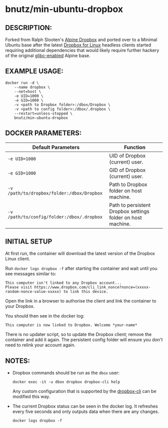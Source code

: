# bnutz/min-ubuntu-dropbox

## DESCRIPTION:
Forked from Ralph Slooten's [Alpine Dropbox](https://github.com/axllent/alpine-dropbox) and ported over to a Minimal Ubuntu base after the latest [Dropbox for Linux](https://www.dropbox.com/install-linux) headless clients started requiring additional dependencies that would likely require further hackery of the original [glibc-enabled](https://hub.docker.com/r/frolvlad/alpine-glibc/) Alpine base.

## EXAMPLE USAGE:
```
docker run -d \
    --name dropbox \
    --net=host \
    -e UID=1000 \
    -e GID=1000 \
    -v <path to Dropbox folder>:/dbox/Dropbox \
    -v <path to config folder>:/dbox/.dropbox \
    --restart=unless-stopped \
    bnutz/min-ubuntu-dropbox
```

## DOCKER PARAMETERS:
| Default Parameters | Function |
| ------------------ | -------- |
| `-e UID=1000`   | UID of Dropbox (current) user. |
| `-e GID=1000`   | GID of Dropbox (current) user. |
| `-v /path/to/dropbox/folder:/dbox/Dropbox` | Path to Dropbox folder on host machine. |
| `-v /path/to/config/folder:/dbox/.dropbox` | Path to persistent Dropbox settings folder on host machine. |


## INITIAL SETUP
At first run, the container will download the latest version of the Dropbox Linux client.

Run `docker logs dropbox -f` after starting the container and wait until you see messages similar to:

```
This computer isn't linked to any Dropbox account...
Please visit https://www.dropbox.com/cli_link_nonce?nonce=(xxxxx-random-nonce-value-xxxxx) to link this device.
```

Open the link in a browser to authorise the client and link the container to your Dropbox.

You should then see in the docker log:
```
This computer is now linked to Dropbox. Welcome *your-name*
```

There is no updater script, so to update the Dropbox client; remove the container and add it again. The persistent config folder will ensure you don't need to relink your account again.

## NOTES:
* Dropbox commands should be run as the `dbox` user:

  ```shell
  docker exec -it -u dbox dropbox dropbox-cli help
  ```

  Any custom configuration that is supported by the [dropbox-cli](https://help.dropbox.com/installs-integrations/desktop/linux-commands#commands) can be modified this way.

* The current Dropbox status can be seen in the docker log. It refreshes every five seconds and only outputs data when there are any changes.

  ```shell
  docker logs dropbox -f
  ```
